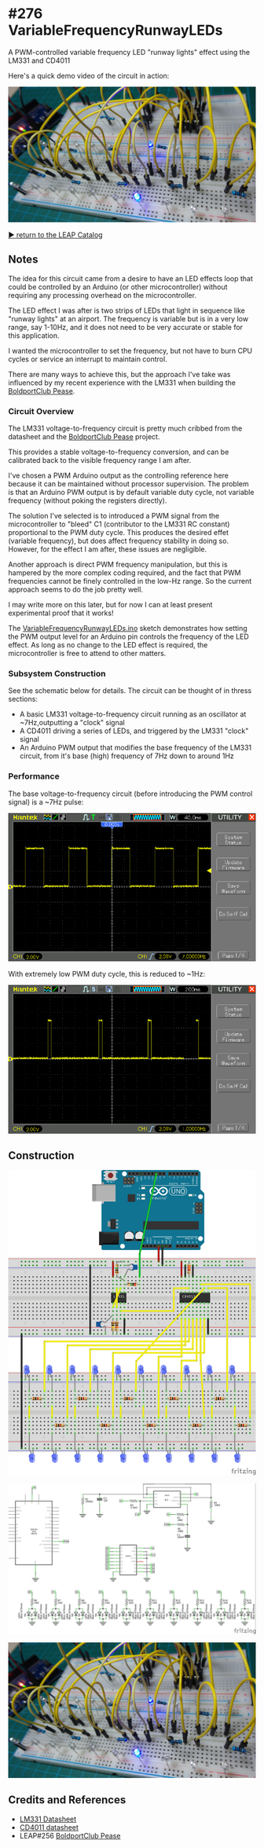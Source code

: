 # #276 VariableFrequencyRunwayLEDs

A PWM-controlled variable frequency LED "runway lights" effect using the LM331 and CD4011

Here's a quick demo video of the circuit in action:

[![Build](./assets/VariableFrequencyRunwayLEDs_build.jpg?raw=true)](http://www.youtube.com/watch?v=qnxnlBLyGxo)

[:arrow_forward: return to the LEAP Catalog](http://leap.tardate.com)

## Notes

The idea for this circuit came from a desire to have an LED effects loop that could be
controlled by an Arduino (or other microcontroller) without requiring any processing
overhead on the microcontroller.

The LED effect I was after is two strips of LEDs that light in sequence like "runway lights" at an airport.
The frequency is variable but is in a very low range, say 1-10Hz,
and it does not need to be very accurate or stable for this application.

I wanted the microcontroller to set the frequency, but not have to burn CPU cycles or service an interrupt
to maintain control.

There are many ways to achieve this, but the approach I've take was influenced by my recent
experience with the LM331 when building the [BoldportClub Pease](../../BoldportClub/Pease).

### Circuit Overview

The LM331 voltage-to-frequency circuit is pretty much cribbed from the datasheet and the [BoldportClub Pease](../../BoldportClub/Pease) project.

This provides a stable voltage-to-frequency conversion, and can be calibrated back to the visible frequency range I am after.

I've chosen a PWM Arduino output as the controlling reference here because it can be maintained without processor supervision.
The problem is that an Arduino PWM output is by default variable duty cycle, not variable frequency (without poking the registers directly).

The solution I've selected is to introduced a PWM signal from the microcontroller to "bleed" C1 (contributor to the LM331 RC constant) proportional to the PWM duty cycle. This produces the desired effet (variable frequency), but does affect frequency stability in doing so. However, for the effect I am after, these issues are negligible.

Another approach is direct PWM frequency manipulation, but this is hampered by the more complex coding required, and the fact that PWM frequencies cannot be finely controlled in the low-Hz range. So the current approach seems to do the job pretty well.

I may write more on this later, but for now I can at least present experimental proof that it works!

The [VariableFrequencyRunwayLEDs.ino](./VariableFrequencyRunwayLEDs.ino) sketch demonstrates how setting the PWM output level for an Arduino pin
controls the frequency of the LED effect. As long as no change to the LED effect is required, the microcontroller is free to attend to other matters.


### Subsystem Construction

See the schematic below for details. The circuit can be thought of in thress sections:

* A basic LM331 voltage-to-frequency circuit running as an oscillator at ~7Hz,outputting a "clock" signal
* A CD4011 driving a series of LEDs, and triggered by the LM331 "clock" signal
* An Arduino PWM output that modifies the base frequency of the LM331 circuit, from it's base (high) frequency of 7Hz down to around 1Hz

### Performance

The base voltage-to-frequency circuit (before introducing the PWM control signal) is a ~7Hz pulse:

![scope_f_max](./assets/scope_f_max.gif?raw=true)

With extremely low PWM duty cycle, this is reduced to ~1Hz:

![scope_f_min](./assets/scope_f_min.gif?raw=true)

## Construction

![Breadboard](./assets/VariableFrequencyRunwayLEDs_bb.jpg?raw=true)

![Schematic](./assets/VariableFrequencyRunwayLEDs_schematic.jpg?raw=true)

![Build](./assets/VariableFrequencyRunwayLEDs_build.jpg?raw=true)

## Credits and References
* [LM331 Datasheet](http://www.ti.com/lit/ds/symlink/lm331.pdf)
* [CD4011 datasheet](http://www.futurlec.com/4000Series/CD4011.shtml)
* LEAP#256 [BoldportClub Pease](../../BoldportClub/Pease)

